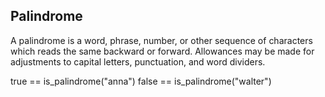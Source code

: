 
## Palindrome

A palindrome is a word, phrase, number, or other sequence of characters which reads the same backward or forward. Allowances may be made for adjustments to capital letters, punctuation, and word dividers.

true == is_palindrome("anna")
false == is_palindrome("walter")

